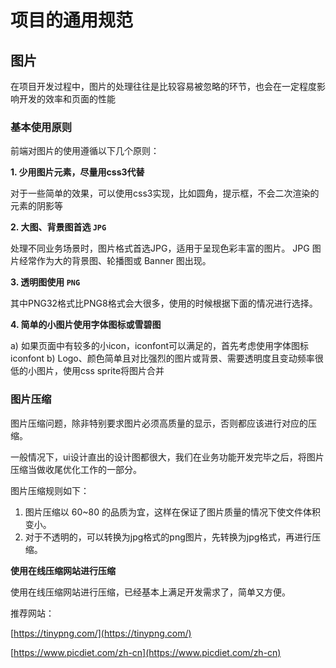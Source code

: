 # 项目的通用规范

## 图片

在项目开发过程中，图片的处理往往是比较容易被忽略的环节，也会在一定程度影响开发的效率和页面的性能

### 基本使用原则

前端对图片的使用遵循以下几个原则：

**1. 少用图片元素，尽量用css3代替**

对于一些简单的效果，可以使用css3实现，比如圆角，提示框，不会二次渲染的元素的阴影等

**2. 大图、背景图首选 `JPG`**

处理不同业务场景时，图片格式首选JPG，适用于呈现色彩丰富的图片。
JPG 图片经常作为大的背景图、轮播图或 Banner 图出现。

**3. 透明图使用 `PNG`**

其中PNG32格式比PNG8格式会大很多，使用的时候根据下面的情况进行选择。

**4. 简单的小图片使用字体图标或雪碧图**

a) 如果页面中有较多的小icon，iconfont可以满足的，首先考虑使用字体图标iconfont
b) Logo、颜色简单且对比强烈的图片或背景、需要透明度且变动频率很低的小图片，使用css sprite将图片合并

### 图片压缩

图片压缩问题，除非特别要求图片必须高质量的显示，否则都应该进行对应的压缩。

一般情况下，ui设计直出的设计图都很大，我们在业务功能开发完毕之后，将图片压缩当做收尾优化工作的一部分。

图片压缩规则如下：

1. 图片压缩以 60~80 的品质为宜，这样在保证了图片质量的情况下使文件体积变小。
2. 对于不透明的，可以转换为jpg格式的png图片，先转换为jpg格式，再进行压缩。

**使用在线压缩网站进行压缩**

使用在线压缩网站进行压缩，已经基本上满足开发需求了，简单又方便。

推荐网站：

[https://tinypng.com/](https://tinypng.com/)

[https://www.picdiet.com/zh-cn](https://www.picdiet.com/zh-cn)

